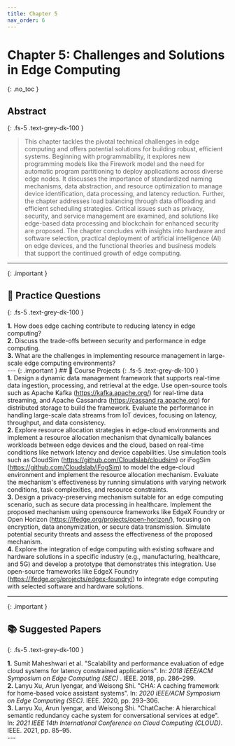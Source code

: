 ```yaml
---
title: Chapter 5
nav_order: 6
---
```


# Chapter 5: Challenges and Solutions in Edge Computing
{: .no_toc }

## Abstract
{: .fs-5 .text-grey-dk-100 }

> This chapter tackles the pivotal technical challenges in edge computing and offers potential solutions for building robust, efficient systems. Beginning with programmability, it explores new programming models like the Firework model and the need for automatic program partitioning to deploy applications across diverse edge nodes. It discusses the importance of standardized naming mechanisms, data abstraction, and resource optimization to manage device identification, data processing, and latency reduction. Further, the chapter addresses load balancing through data offloading and efficient scheduling strategies. Critical issues such as privacy, security, and service management are examined, and solutions like edge-based data processing and blockchain for enhanced security are proposed. The chapter concludes with insights into hardware and software selection, practical deployment of artificial intelligence (AI) on edge devices, and the functional theories and business models that support the continued growth of edge computing.

---
{: .important }
## 📝 Practice Questions
{: .fs-5 .text-grey-dk-100 }

<div class="practice-question">

<div class="question">
<b>1.</b> How does edge caching contribute to reducing latency in edge computing?
</div>

<div class="question">
<b>2.</b> Discuss the trade-offs between security and performance in edge computing.
</div>

<div class="question">
<b>3.</b> What are the challenges in implementing resource management in large-scale edge computing environments?
</div>


</div>
---
{: .important }
## 📘 Course Projects
{: .fs-5 .text-grey-dk-100 }

<div class="course-project">

<div class="project">
<b>1.</b> Design a dynamic data management framework that supports real-time data ingestion, processing, and retrieval at the edge. Use open-source tools such as Apache Kafka (<a href="https://kafka.apache.org/" target="_blank">https://kafka.apache.org/</a>) for real-time data streaming, and Apache Cassandra (<a href="https://cassandra.apache.org" target="_blank">https://cassand
ra.apache.org</a>) for distributed storage to build the framework. Evaluate the performance in handling large-scale data streams from IoT devices, focusing on latency, throughput, and data consistency.
</div>

<div class="project">
<b>2.</b> Explore resource allocation strategies in edge-cloud environments and implement a resource allocation mechanism that dynamically balances workloads between edge devices and the cloud, based on real-time conditions like network latency and device capabilities. Use simulation tools such as CloudSim (<a href="https://github.com/Cloudslab/cloudsim" target="_blank">https://github.com/Cloudslab/cloudsim</a>) or iFogSim (<a href="https://github.com/Cloudslab/iFogSim" target="_blank">https://github.com/Cloudslab/iFogSim</a>) to model the edge-cloud
environment and implement the resource allocation mechanism. Evaluate the mechanism's effectiveness by running simulations with varying network conditions, task complexities, and resource constraints.
</div>

<div class="project">
<b>3.</b> Design a privacy-preserving mechanism suitable for an edge computing scenario, such as secure data processing in healthcare. Implement the proposed mechanism using opensource frameworks like EdgeX Foundry or Open Horizon (<a href="https://lfedge.org/projects/open-horizon/" target="_blank">https://lfedge.org/projects/open-horizon/</a>), focusing on encryption, data anonymization, or secure data transmission. Simulate potential security threats and assess the effectiveness of the proposed mechanism.
</div>

<div class="project">
<b>4.</b> Explore the integration of edge computing with existing software and hardware solutions in a specific industry (e.g., manufacturing, healthcare, and 5G) and develop a prototype that demonstrates this integration. Use open-source frameworks like EdgeX Foundry (<a href="https://lfedge.org/projects/edgex-foundry/" target="_blank">https://lfedge.org/projects/edgex-foundry/</a>) to integrate edge computing with selected software and hardware solutions.
</div>

</div>

---
{: .important }
## 📚 Suggested Papers
{: .fs-5 .text-grey-dk-100 }

<div class="practice-question">

<div class="question">
<b>1.</b> Sumit Maheshwari et al. "Scalability and performance evaluation of edge cloud systems for latency constrained applications". In: <i>2018 IEEE/ACM Symposium on Edge Computing (SEC) </i>. IEEE. 2018, pp. 286–299.
</div>
<div class="question">
<b>2.</b> Lanyu Xu, Arun Iyengar, and Weisong Shi. "CHA: A caching framework for home-based voice assistant systems". In: <i>2020 IEEE/ACM Symposium on Edge Computing (SEC)</i>. IEEE. 2020,
pp. 293–306.
</div>

<div class="question">
<b>3.</b> Lanyu Xu, Arun Iyengar, and Weisong Shi. "ChatCache: A hierarchical semantic redundancy cache system for conversational services at edge". In: <i>2021 IEEE 14th International Conference on Cloud Computing (CLOUD)</i>. IEEE. 2021, pp. 85–95.
</div>

</div>
---